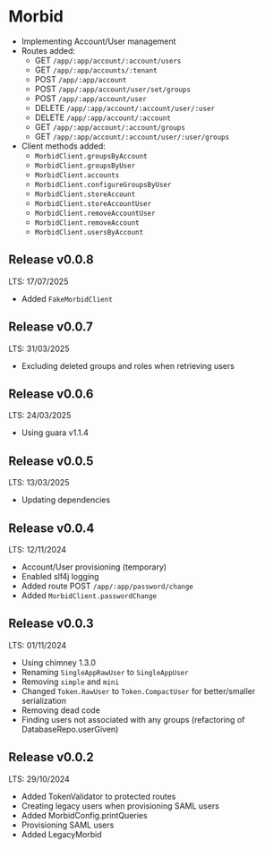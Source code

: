 # Morbid

 - Implementing Account/User management
 - Routes added:
   - GET    `/app/:app/account/:account/users` 
   - GET    `/app/:app/accounts/:tenant`
   - POST   `/app/:app/account`
   - POST   `/app/:app/account/user/set/groups`
   - POST   `/app/:app/account/user`
   - DELETE `/app/:app/account/:account/user/:user`
   - DELETE `/app/:app/account/:account`
   - GET    `/app/:app/account/:account/groups`
   - GET    `/app/:app/account/:account/user/:user/groups`
 - Client methods added:
   - `MorbidClient.groupsByAccount`
   - `MorbidClient.groupsByUser`
   - `MorbidClient.accounts`
   - `MorbidClient.configureGroupsByUser`
   - `MorbidClient.storeAccount`
   - `MorbidClient.storeAccountUser`
   - `MorbidClient.removeAccountUser`
   - `MorbidClient.removeAccount`
   - `MorbidClient.usersByAccount`

## Release v0.0.8
LTS: 17/07/2025

 - Added `FakeMorbidClient`

## Release v0.0.7
LTS: 31/03/2025

 - Excluding deleted groups and roles when retrieving users

## Release v0.0.6
LTS: 24/03/2025

 - Using guara v1.1.4

## Release v0.0.5
LTS: 13/03/2025

 - Updating dependencies

## Release v0.0.4
LTS: 12/11/2024

 - Account/User provisioning (temporary)
 - Enabled slf4j logging
 - Added route POST `/app/:app/password/change`
 - Added `MorbidClient.passwordChange`

## Release v0.0.3
LTS: 01/11/2024
 
 - Using chimney 1.3.0
 - Renaming `SingleAppRawUser` to `SingleAppUser`
 - Removing `simple` and `mini`
 - Changed `Token.RawUser` to `Token.CompactUser` for better/smaller serialization
 - Removing dead code
 - Finding users not associated with any groups (refactoring of DatabaseRepo.userGiven)

## Release v0.0.2
LTS: 29/10/2024

 - Added TokenValidator to protected routes
 - Creating legacy users when provisioning SAML users
 - Added MorbidConfig.printQueries
 - Provisioning SAML users
 - Added LegacyMorbid